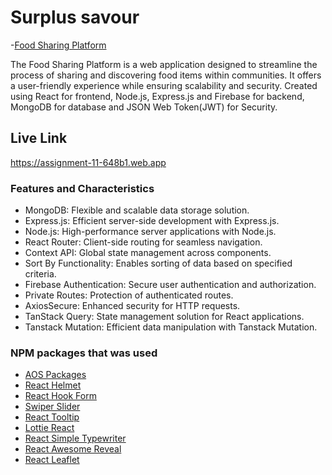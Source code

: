 # Surplus savour

-[Food Sharing Platform](https://assignment-11-648b1.web.app/)

The Food Sharing Platform is a web application designed to streamline the process of sharing and discovering food items within communities. It offers a user-friendly experience while ensuring scalability and security. Created using React for frontend, Node.js, Express.js and Firebase for backend, MongoDB for database and JSON Web Token(JWT) for Security.

## Live Link

https://assignment-11-648b1.web.app

### Features and Characteristics

- MongoDB: Flexible and scalable data storage solution.
- Express.js: Efficient server-side development with Express.js.
- Node.js: High-performance server applications with Node.js.
- React Router: Client-side routing for seamless navigation.
- Context API: Global state management across components.
- Sort By Functionality: Enables sorting of data based on specified criteria.
- Firebase Authentication: Secure user authentication and authorization.
- Private Routes: Protection of authenticated routes.
- AxiosSecure: Enhanced security for HTTP requests.
- TanStack Query: State management solution for React applications.
- Tanstack Mutation: Efficient data manipulation with Tanstack Mutation.

### NPM packages that was used

- [AOS Packages](https://michalsnik.github.io/aos)
- [React Helmet](https://www.npmjs.com/package/react-helmet)
- [React Hook Form](https://react-hook-form.com)
- [Swiper Slider](https://swiperjs.com)
- [React Tooltip](https://react-tooltip.com)
- [Lottie React](https://www.npmjs.com/package/lottie-react)
- [React Simple Typewriter](https://www.npmjs.com/package/react-simple-typewriter)
- [React Awesome Reveal](https://www.npmjs.com/package/react-awesome-reveal)
- [React Leaflet](https://www.npmjs.com/package/react-leaflet)
